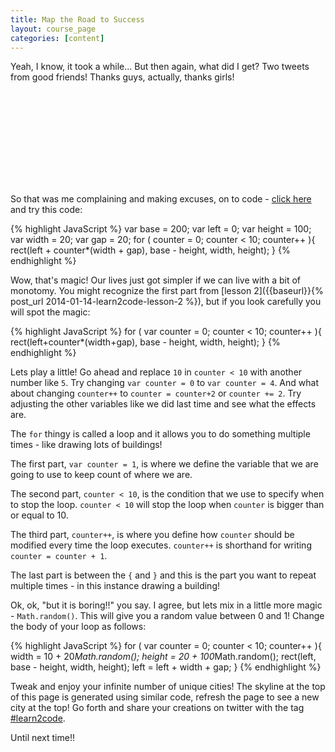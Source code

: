 ```yaml
---
title: Map the Road to Success
layout: course_page
categories: [content]
---
```


Yeah, I know, it took a while... But then again, what did I get? Two tweets from good friends! Thanks guys, actually, thanks girls! 

<svg id="canvas"></svg>

So that was me complaining and making excuses, on to code - [click here](http://jsfiddle.net/dirkcuys/dFDs9/) and try this code:

{% highlight JavaScript %}
var base = 200;
var left = 0;
var height = 100;
var width = 20;
var gap = 20;
for ( counter = 0; counter < 10; counter++ ){
    rect(left + counter*(width + gap), base - height, width, height);
}
{% endhighlight %}

Wow, that's magic! Our lives just got simpler if we can live with a bit of monotomy. You might recognize the first part from [lesson 2]({{baseurl}}{% post_url 2014-01-14-learn2code-lesson-2 %}), but if you look carefully you will spot the magic:

{% highlight JavaScript %}
for ( var counter = 0; counter < 10; counter++ ){
    rect(left+counter*(width+gap), base - height, width, height);
}
{% endhighlight %}

Lets play a little! Go ahead and replace `10` in `counter < 10` with another number like `5`. Try changing `var counter = 0` to `var counter = 4`. And what about changing `counter++` to `counter = counter+2` or `counter += 2`. Try adjusting the other variables like we did last time and see what the effects are.

The `for` thingy is called a loop and it allows you to do something multiple times - like drawing lots of buildings! 

The first part, `var counter = 1`, is where we define the variable that we are going to use to keep count of where we are.

The second part, `counter < 10`, is the condition that we use to specify when to stop the loop. `counter < 10` will stop the loop when `counter` is bigger than or equal to 10.

The third part, `counter++`, is where you define how `counter` should be modified every time the loop executes. `counter++` is shorthand for writing `counter = counter + 1`.

The last part is between the `{` and `}` and this is the part you want to repeat multiple times - in this instance drawing a building!

Ok, ok, "but it is boring!!" you say. I agree, but lets mix in a little more magic - `Math.random()`. This will give you a random value between 0 and 1! Change the body of your loop as follows:

{% highlight JavaScript %}
for ( var counter = 0; counter < 10; counter++ ){
    width = 10 + 20*Math.random();
    height = 20 + 100*Math.random();
    rect(left, base - height, width, height);
    left = left + width + gap;
}
{% endhighlight %}

Tweak and enjoy your infinite number of unique cities! The skyline at the top of this page is generated using similar code, refresh the page to see a new city at the top! Go forth and share your creations on twitter with the tag [#learn2code](https://twitter.com/search?q=%23learn2code).

Until next time!!

<script src="https://rawgithub.com/wout/svg.js/master/dist/svg.min.js"></script>
<script type="text/javascript">
function rect(x, y, width, height){
        var draw = SVG('canvas').size(1000, 200);
            var rect = draw.rect(width, height);
                rect.transform({x: x, y: y});
}

function circle(x, y, radius){
        var draw = SVG('canvas').size(1000, 200);
            var circle = draw.circle(radius);
                circle.transform({x: x-radius/2.0, y: y-radius/2.0});
}

function text(x, y, text){
        var draw = SVG('canvas').size(1000, 200);
            var txt = draw.text(text);
                txt.transform(x, y);
}

var base = 200;
var left = 0;
var height = 40;
var width = 40;
var gap = 10;
for ( counter=1; counter<20; counter++ ){
    rect(left, base - height, width, height);
    left = left + width + gap;
    width = 20 + Math.random()*40;
    height = 20 + Math.random()*180;
}

</script>
